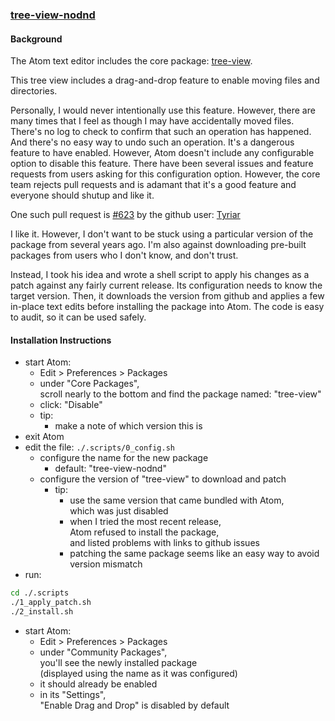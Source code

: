 ### [tree-view-nodnd](https://github.com/warren-bank/atom-tree-view-nodnd)

#### Background

The Atom text editor includes the core package: [tree-view](https://github.com/atom/tree-view).

This tree view includes a drag-and-drop feature to enable moving files and directories.

Personally, I would never intentionally use this feature. However, there are many times that I feel as though I may have accidentally moved files. There's no log to check to confirm that such an operation has happened. And there's no easy way to undo such an operation. It's a dangerous feature to have enabled. However, Atom doesn't include any configurable option to disable this feature. There have been several issues and feature requests from users asking for this configuration option. However, the core team rejects pull requests and is adamant that it's a good feature and everyone should shutup and like it.

One such pull request is [#623](https://github.com/atom/tree-view/pull/623) by the github user: [Tyriar](https://github.com/Tyriar)

I like it. However, I don't want to be stuck using a particular version of the package from several years ago. I'm also against downloading pre-built packages from users who I don't know, and don't trust.

Instead, I took his idea and wrote a shell script to apply his changes as a patch against any fairly current release. Its configuration needs to know the target version. Then, it downloads the version from github and applies a few in-place text edits before installing the package into Atom. The code is easy to audit, so it can be used safely.

#### Installation Instructions

* start Atom:
  * Edit > Preferences > Packages
  * under "Core Packages",<br>
    scroll nearly to the bottom and find the package named: "tree-view"
  * click: "Disable"
  * tip:
    * make a note of which version this is
* exit Atom
* edit the file: `./.scripts/0_config.sh`
  * configure the name for the new package
    * default: "tree-view-nodnd"
  * configure the version of "tree-view" to download and patch
    * tip:
      * use the same version that came bundled with Atom,<br>
        which was just disabled
      * when I tried the most recent release,<br>
        Atom refused to install the package,<br>
        and listed problems with links to github issues
      * patching the same package seems like an easy way to avoid version mismatch
* run:

```bash
cd ./.scripts
./1_apply_patch.sh
./2_install.sh
```

* start Atom:
  * Edit > Preferences > Packages
  * under "Community Packages",<br>
    you'll see the newly installed package<br>
    (displayed using the name as it was configured)
  * it should already be enabled
  * in its "Settings",<br>
    "Enable Drag and Drop" is disabled by default
